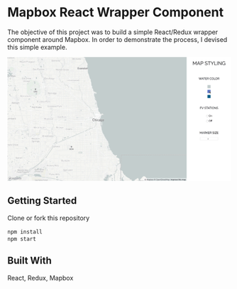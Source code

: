 # Mapbox React Wrapper Component
The objective of this project was to build a simple React/Redux wrapper component around Mapbox. In order to demonstrate the process, I devised this simple example.

![](MapboxWrapper.gif)

## Getting Started
Clone or fork this repository

```
npm install
npm start
```

## Built With
React, Redux, Mapbox

